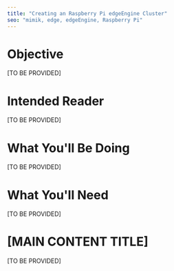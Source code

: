 ```yaml
---
title: "Creating an Raspberry Pi edgeEngine Cluster"
seo: "mimik, edge, edgeEngine, Raspberry Pi"
---
```


# Objective

[TO BE PROVIDED]

# Intended Reader

[TO BE PROVIDED]

# What You'll Be Doing

[TO BE PROVIDED]

# What You'll Need

[TO BE PROVIDED]

# [MAIN CONTENT TITLE]

[TO BE PROVIDED]
